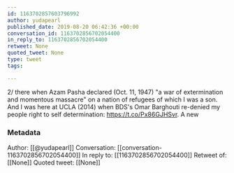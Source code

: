 ```yaml
---
id: 1163702857603796992
author: yudapearl
published_date: 2019-08-20 06:42:36 +00:00
conversation_id: 1163702856702054400
in_reply_to: 1163702856702054400
retweet: None
quoted_tweet: None
type: tweet
tags:

---
```


2/ there when Azam Pasha declared (Oct. 11, 1947) "a war of extermination and momentous massacre" on a nation of refugees of which I was a son. And I was here at UCLA (2014) when BDS's Omar Barghouti re-denied my people right to self determination: https://t.co/Px86GJHSvr. A new

### Metadata

Author: [[@yudapearl]]
Conversation: [[conversation-1163702856702054400]]
In reply to: [[1163702856702054400]]
Retweet of: [[None]]
Quoted tweet: [[None]]
